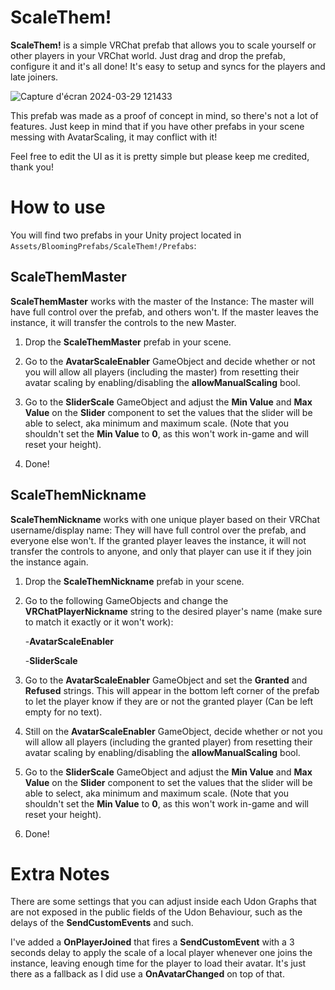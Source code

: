 
# ScaleThem!

**ScaleThem!** is a simple VRChat prefab that allows you to scale yourself or other players in your VRChat world. Just drag and drop the prefab, configure it and it's all done! It's easy to setup and syncs for the players and late joiners.

![Capture d'écran 2024-03-29 121433](https://github.com/BloomingTails/ScaleThem/assets/77898978/85056da3-82c0-41bd-b0ce-d8b61754580a)

This prefab was made as a proof of concept in mind, so there's not a lot of features. Just keep in mind that if you have other prefabs in your scene messing with AvatarScaling, it may conflict with it!

Feel free to edit the UI as it is pretty simple but please keep me credited, thank you!



# How to use

You will find two prefabs in your Unity project located in `Assets/BloomingPrefabs/ScaleThem!/Prefabs`:

## ScaleThemMaster

**ScaleThemMaster** works with the master of the Instance: The master will have full control over the prefab, and others won't. If the master leaves the instance, it will transfer the controls to the new Master.

1. Drop the **ScaleThemMaster** prefab in your scene.

2. Go to the **AvatarScaleEnabler** GameObject and decide whether or not you will allow all players (including the master) from resetting their avatar scaling by enabling/disabling the **allowManualScaling** bool.

3. Go to the **SliderScale** GameObject and adjust the **Min Value** and **Max Value** on the **Slider** component to set the values that the slider will be able to select, aka minimum and maximum scale. (Note that you shouldn't set the **Min Value** to **0**, as this won't work in-game and will reset your height).

4. Done!

## ScaleThemNickname

**ScaleThemNickname** works with one unique player based on their VRChat username/display name: They will have full control over the prefab, and everyone else won't. If the granted player leaves the instance, it will not transfer the controls to anyone, and only that player can use it if they join the instance again.

1. Drop the **ScaleThemNickname** prefab in your scene.

2. Go to the following GameObjects and change the **VRChatPlayerNickname** string to the desired player's name (make sure to match it exactly or it won't work):

    -**AvatarScaleEnabler**

    -**SliderScale**

3. Go to the **AvatarScaleEnabler** GameObject and set the **Granted** and **Refused** strings. This will appear in the bottom left corner of the prefab to let the player know if they are or not the granted player (Can be left empty for no text).

4. Still on the **AvatarScaleEnabler** GameObject, decide whether or not you will allow all players (including the granted player) from resetting their avatar scaling by enabling/disabling the **allowManualScaling** bool.

5. Go to the **SliderScale** GameObject and adjust the **Min Value** and **Max Value** on the **Slider** component to set the values that the slider will be able to select, aka minimum and maximum scale. (Note that you shouldn't set the **Min Value** to **0**, as this won't work in-game and will reset your height).

6. Done!

# Extra Notes

There are some settings that you can adjust inside each Udon Graphs that are not exposed in the public fields of the Udon Behaviour, such as the delays of the **SendCustomEvents** and such.

I've added a **OnPlayerJoined** that fires a **SendCustomEvent** with a 3 seconds delay to apply the scale of a local player whenever one joins the instance, leaving enough time for the player to load their avatar. It's just there as a fallback as I did use a **OnAvatarChanged** on top of that.

